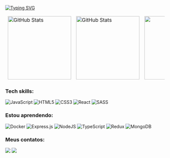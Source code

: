 [![Typing SVG](https://readme-typing-svg.herokuapp.com?font=Fira+Code&weight=500&size=24&duration=3000&pause=1000&color=628FDB&width=435&lines=Ol%C3%A1%2C+eu+sou+o+Matheus;desenvolvedor+Web+%F0%9F%90%B7)](https://git.io/typing-svg)

<table align="center" border="0">
  <thead>
    <tr>
      <td>
        <img height="200em" src="https://github-readme-stats.vercel.app/api?username=Bantheus&show_icons=true&locale=pt-BR&theme=tokyonight&count_private=true" alt="GitHub Stats" />
      </td>
      <td>
        <img height="200em"
          src="https://streak-stats.demolab.com/?user=Bantheus&locale=pt-BR&theme=tokyonight" alt="GitHub Stats" />
      </td>
      <td>
      <img height="200em" src="https://github-readme-stats.vercel.app/api/top-langs/?username=Bantheus&hide_progress=true&locale=pt-BR&theme=tokyonight&langs_count=6"/>
      </td>
    </tr>
  </thead>
</table>
  
### Tech skills:
  
![JavaScript](https://img.shields.io/badge/javascript-%23323330.svg?style=for-the-badge&logo=javascript&logoColor=%23F7DF1E) ![HTML5](https://img.shields.io/badge/html5-%23E34F26.svg?style=for-the-badge&logo=html5&logoColor=white) ![CSS3](https://img.shields.io/badge/css3-%231572B6.svg?style=for-the-badge&logo=css3&logoColor=white) ![React](https://img.shields.io/badge/react-%2320232a.svg?style=for-the-badge&logo=react&logoColor=%2361DAFB) ![SASS](https://img.shields.io/badge/SASS-hotpink.svg?style=for-the-badge&logo=SASS&logoColor=white)
         
### Estou aprendendo:
  
![Docker](https://img.shields.io/badge/docker-%230db7ed.svg?style=for-the-badge&logo=docker&logoColor=white) ![Express.js](https://img.shields.io/badge/express.js-%23404d59.svg?style=for-the-badge&logo=express&logoColor=%2361DAFB) ![NodeJS](https://img.shields.io/badge/node.js-6DA55F?style=for-the-badge&logo=node.js&logoColor=white) ![TypeScript](https://img.shields.io/badge/typescript-%23007ACC.svg?style=for-the-badge&logo=typescript&logoColor=white) ![Redux](https://img.shields.io/badge/redux-%23593d88.svg?style=for-the-badge&logo=redux&logoColor=white) ![MongoDB](https://img.shields.io/badge/MongoDB-%234ea94b.svg?style=for-the-badge&logo=mongodb&logoColor=white)
  
### Meus contatos:
 
<div> 
  <a href="mailto:matheuschmidt.b@gmail.com" target="_blank"><img src="https://img.shields.io/badge/Gmail-D14836?style=for-the-badge&logo=gmail&logoColor=white" target="_blank"></a>
  <a href="https://www.linkedin.com/in/matheuschmidtb/" target="_blank"><img src="https://img.shields.io/badge/linkedin-%230077B5.svg?style=for-the-badge&logo=linkedin&logoColor=white" target="_blank"></a>
</div>
